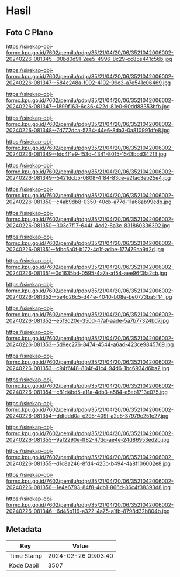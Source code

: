 # Hasil

## Foto C Plano

https://sirekap-obj-formc.kpu.go.id/7602/pemilu/pdpr/35/21/04/20/06/3521042006002-20240226-081345--00bd0d91-2ee5-4996-8c29-cc85e441c56b.jpg

https://sirekap-obj-formc.kpu.go.id/7602/pemilu/pdpr/35/21/04/20/06/3521042006002-20240226-081347--584c248a-f092-4102-99c3-a7e541c06469.jpg

https://sirekap-obj-formc.kpu.go.id/7602/pemilu/pdpr/35/21/04/20/06/3521042006002-20240226-081347--1899f163-6d36-422d-81e0-90dd88353bfb.jpg

https://sirekap-obj-formc.kpu.go.id/7602/pemilu/pdpr/35/21/04/20/06/3521042006002-20240226-081348--7d772dca-5734-44e6-8da3-0a810991dfe8.jpg

https://sirekap-obj-formc.kpu.go.id/7602/pemilu/pdpr/35/21/04/20/06/3521042006002-20240226-081349--fdc4f1e9-f53d-4341-8015-1543bbd34213.jpg

https://sirekap-obj-formc.kpu.go.id/7602/pemilu/pdpr/35/21/04/20/06/3521042006002-20240226-081349--5421dcb5-0808-4f84-83ce-e2fac3eb25e4.jpg

https://sirekap-obj-formc.kpu.go.id/7602/pemilu/pdpr/35/21/04/20/06/3521042006002-20240226-081350--c4ab9db8-0350-40cb-a77d-11a68ab99edb.jpg

https://sirekap-obj-formc.kpu.go.id/7602/pemilu/pdpr/35/21/04/20/06/3521042006002-20240226-081350--303c7f17-644f-4cd2-8a3c-831860336392.jpg

https://sirekap-obj-formc.kpu.go.id/7602/pemilu/pdpr/35/21/04/20/06/3521042006002-20240226-081351--fdbc5a0f-b172-4c1f-adbe-177479aa9d2d.jpg

https://sirekap-obj-formc.kpu.go.id/7602/pemilu/pdpr/35/21/04/20/06/3521042006002-20240226-081351--0d1635bd-0595-4a7a-af54-aee96f3fa2cb.jpg

https://sirekap-obj-formc.kpu.go.id/7602/pemilu/pdpr/35/21/04/20/06/3521042006002-20240226-081352--5e4d26c5-d44e-4040-b08e-be0773ba5f14.jpg

https://sirekap-obj-formc.kpu.go.id/7602/pemilu/pdpr/35/21/04/20/06/3521042006002-20240226-081352--e5f3d20e-350d-47af-aade-5a7b77324bd7.jpg

https://sirekap-obj-formc.kpu.go.id/7602/pemilu/pdpr/35/21/04/20/06/3521042006002-20240226-081353--5d9ec276-8474-4544-a6ad-423ce9845769.jpg

https://sirekap-obj-formc.kpu.go.id/7602/pemilu/pdpr/35/21/04/20/06/3521042006002-20240226-081353--c94f6f48-804f-41c4-94d6-1bc6934d6ba2.jpg

https://sirekap-obj-formc.kpu.go.id/7602/pemilu/pdpr/35/21/04/20/06/3521042006002-20240226-081354--c81d4bd5-a11a-4db3-a584-e5eb1713e075.jpg

https://sirekap-obj-formc.kpu.go.id/7602/pemilu/pdpr/35/21/04/20/06/3521042006002-20240226-081354--ddfddd0a-c295-409f-a2c5-37979c251c27.jpg

https://sirekap-obj-formc.kpu.go.id/7602/pemilu/pdpr/35/21/04/20/06/3521042006002-20240226-081355--9af2290e-ff82-47dc-ae4e-24d86953ed2b.jpg

https://sirekap-obj-formc.kpu.go.id/7602/pemilu/pdpr/35/21/04/20/06/3521042006002-20240226-081355--d1c8a246-8fd4-425b-b494-4a8f106002e8.jpg

https://sirekap-obj-formc.kpu.go.id/7602/pemilu/pdpr/35/21/04/20/06/3521042006002-20240226-081356--1e4e6793-84f8-4db1-866d-86c4f38393d8.jpg

https://sirekap-obj-formc.kpu.go.id/7602/pemilu/pdpr/35/21/04/20/06/3521042006002-20240226-081346--6d45b116-a322-4a75-a1fb-8798d32b804b.jpg


## Metadata

| Key        | Value               |
| ---------- | ------------------- |
| Time Stamp | 2024-02-26 09:03:40 |
| Kode Dapil | 3507                |



